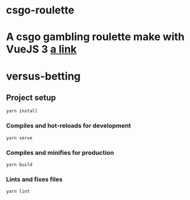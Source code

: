 # csgo-roulette
A csgo gambling roulette make with VueJS 3
[a link](https://versusbetting.un1versum.com/#/)
=======
# versus-betting

## Project setup
```
yarn install
```

### Compiles and hot-reloads for development
```
yarn serve
```

### Compiles and minifies for production
```
yarn build
```

### Lints and fixes files
```
yarn lint
```
